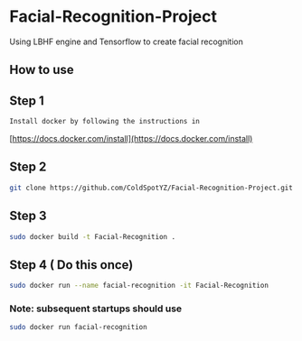 # Facial-Recognition-Project
Using LBHF engine and Tensorflow to create facial recognition

How to use
---
## Step 1
```zsh
Install docker by following the instructions in 
```
[https://docs.docker.com/install](https://docs.docker.com/install)

## Step 2
```zsh
git clone https://github.com/ColdSpotYZ/Facial-Recognition-Project.git && cd Facial-Recognition-Project
```

## Step 3
```zsh
sudo docker build -t Facial-Recognition .
```

## Step 4 ( Do this once)
```zsh
sudo docker run --name facial-recognition -it Facial-Recognition 
```
### Note: subsequent startups should use
```zsh
sudo docker run facial-recognition
```
